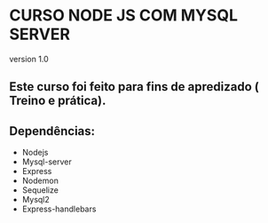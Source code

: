 # CURSO NODE JS COM MYSQL SERVER
version 1.0
## Este curso foi feito para fins de apredizado ( Treino e prática).

## Dependências:
- Nodejs
- Mysql-server
- Express
- Nodemon
- Sequelize
- Mysql2
- Express-handlebars